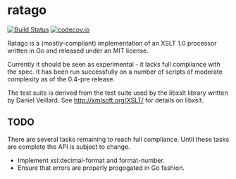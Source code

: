 ratago
======

[![Build Status](https://travis-ci.org/jmcgill0brightcove/ratago.svg?branch=master)](https://travis-ci.org/jmcgill0brightcove/ratago)
[![codecov.io](http://codecov.io/github/jmcgill0brightcove/ratago/coverage.svg?branch=master)](http://codecov.io/github/jmcgill0brightcove/ratago?branch=master)

Ratago is a (mostly-compliant) implementation of an XSLT 1.0 processor written in Go and released under an MIT license.

Currently it should be seen as experimental - it lacks full compliance with the spec. It has been run successfully on a number of scripts of moderate complexity as of the 0.4-pre release.

The test suite is derived from the test suite used by the libxslt library written by Daniel Veillard. See http://xmlsoft.org/XSLT/ for details on libxslt.

TODO
----

There are several tasks remaining to reach full compliance. Until these tasks are complete the API is subject to change.

* Implement xsl:decimal-format and format-number.
* Ensure that errors are properly progogated in Go fashion.

